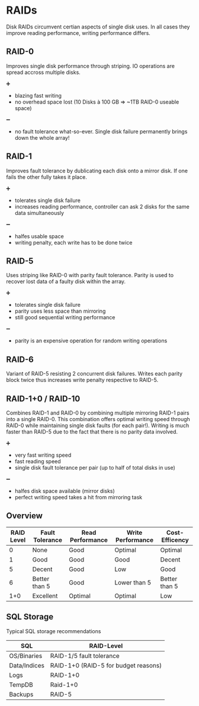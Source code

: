 # RAIDs
Disk RAIDs circumvent certian aspects of single disk uses. In all cases they improve reading performance, writing performance differs.

## RAID-0
Improves single disk performance through striping. IO operations are spread accross multiple disks.

:heavy_plus_sign: 
* blazing fast writing
* no overhead space lost (10 Disks à 100 GB => ~1TB RAID-0 useable space)

:heavy_minus_sign: 
* no fault tolerance what-so-ever. Single disk failure permanently brings down the whole array!

## RAID-1
Improves fault tolerance by dublicating each disk onto a mirror disk. If one fails the other fully takes it place.

:heavy_plus_sign: 
* tolerates single disk failure
* increases reading performance, controller can ask 2 disks for the same data simultaneously

:heavy_minus_sign: 
* halfes usable space
* writing penalty, each write has to be done twice

## RAID-5
Uses striping like RAID-0 with parity fault tolerance. Parity is used to recover lost data of a faulty disk within the array.

:heavy_plus_sign: 
* tolerates single disk failure
* parity uses less space than mirroring
* still good sequential writing performance

:heavy_minus_sign: 
* parity is an expensive operation for random writing operations

## RAID-6
Variant of RAID-5 resisting 2 concurrent disk failures. Writes each parity block twice thus increases write penalty respective to RAID-5.

## RAID-1+0 / RAID-10
Combines RAID-1 and RAID-0 by combining multiple mirroring RAID-1 pairs into a single RAID-0. This combination offers optimal writing speed through RAID-0 while maintaining single disk faults (for each pair!). Writing is much faster than RAID-5 due to the fact that there is no parity data involved.

:heavy_plus_sign: 
* very fast writing speed
* fast reading speed
* single disk fault tolerance per pair (up to half of total disks in use)

:heavy_minus_sign: 
* halfes disk space available (mirror disks)
* perfect writing speed takes a hit from mirroring task

## Overview
RAID Level | Fault Tolerance | Read Performance | Write Performance | Cost-Efficency
-----------|-----------------|------------------|-------------------|---------------
0 | None | Good | Optimal | Optimal
1 | Good | Good | Good | Decent
5 | Decent | Good | Low | Good
6 | Better than 5 | Good | Lower than 5 | Better than 5
1+0 | Excellent | Optimal | Optimal | Low

## SQL Storage
Typical SQL storage recommendations

SQL | RAID-Level
----|-----------
OS/Binaries | RAID-1/5 fault tolerance
Data/Indices | RAID-1+0 (RAID-5 for budget reasons)
Logs | RAID-1+0
TempDB | Raid-1+0
Backups | RAID-5
